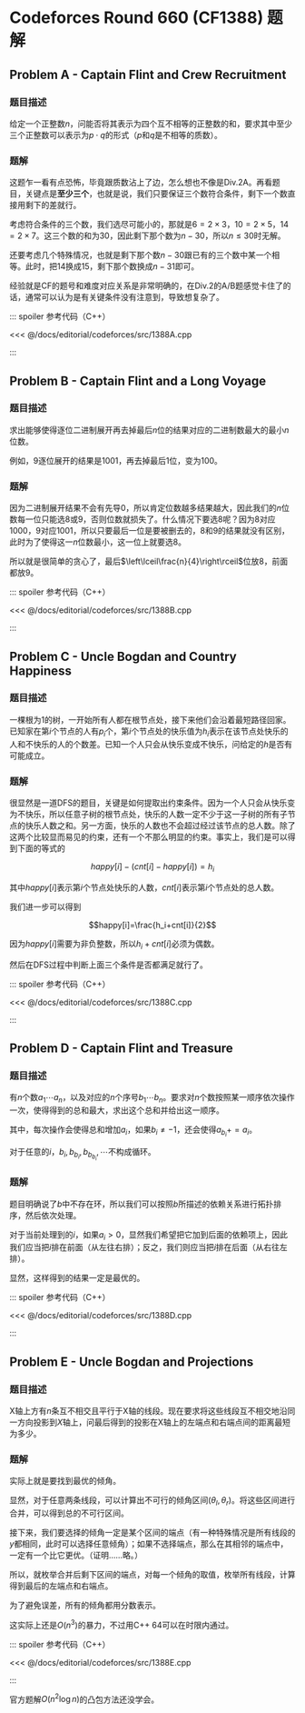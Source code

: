 # Codeforces Round 660 (CF1388) 题解

## Problem A - Captain Flint and Crew Recruitment

### 题目描述

给定一个正整数$n$，问能否将其表示为四个互不相等的正整数的和，要求其中至少三个正整数可以表示为$p\cdot q$的形式（$p$和$q$是不相等的质数）。

### 题解

这题乍一看有点恐怖，毕竟跟质数沾上了边，怎么想也不像是Div.2A。再看题目，关键点是**至少三个**，也就是说，我们只要保证三个数符合条件，剩下一个数直接用剩下的差就行。

考虑符合条件的三个数，我们选尽可能小的，那就是$6=2\times3$，$10=2\times5$，$14=2\times7$。这三个数的和为$30$，因此剩下那个数为$n-30$，所以$n\leq30$时无解。

还要考虑几个特殊情况，也就是剩下那个数$n-30$跟已有的三个数中某一个相等。此时，把$14$换成$15$，剩下那个数换成$n-31$即可。

经验就是CF的题号和难度对应关系是非常明确的，在Div.2的A/B题感觉卡住了的话，通常可以认为是有关键条件没有注意到，导致想复杂了。

::: spoiler 参考代码（C++）

<<< @/docs/editorial/codeforces/src/1388A.cpp

:::

## Problem B - Captain Flint and a Long Voyage

### 题目描述

求出能够使得逐位二进制展开再去掉最后$n$位的结果对应的二进制数最大的最小$n$位数。

例如，$9$逐位展开的结果是$1001$，再去掉最后$1$位，变为$100$。

### 题解

因为二进制展开结果不会有先导$0$，所以肯定位数越多结果越大，因此我们的$n$位数每一位只能选$8$或$9$，否则位数就损失了。什么情况下要选$8$呢？因为$8$对应$1000$，$9$对应$1001$，所以只要最后一位是要被删去的，$8$和$9$的结果就没有区别，此时为了使得这一$n$位数最小，这一位上就要选$8$。

所以就是很简单的贪心了，最后$\left\lceil\frac{n}{4}\right\rceil$位放$8$，前面都放$9$。

::: spoiler 参考代码（C++）

<<< @/docs/editorial/codeforces/src/1388B.cpp

:::

## Problem C - Uncle Bogdan and Country Happiness

### 题目描述

一棵根为$1$的树，一开始所有人都在根节点处，接下来他们会沿着最短路径回家。已知家在第$i$个节点的人有$p_i$个，第$i$个节点处的快乐值为$h_i$表示在该节点处快乐的人和不快乐的人的个数差。已知一个人只会从快乐变成不快乐，问给定的$h$是否有可能成立。

### 题解

很显然是一道DFS的题目，关键是如何提取出约束条件。因为一个人只会从快乐变为不快乐，所以任意子树的根节点处，快乐的人数一定不少于这一子树的所有子节点的快乐人数之和。另一方面，快乐的人数也不会超过经过该节点的总人数。除了这两个比较显而易见的约束，还有一个不那么明显的约束。事实上，我们是可以得到下面的等式的

$$happy[i] - (cnt[i] - happy[i]) = h_i$$

其中$happy[i]$表示第$i$个节点处快乐的人数，$cnt[i]$表示第$i$个节点处的总人数。

我们进一步可以得到

$$happy[i]=\frac{h_i+cnt[i]}{2}$$

因为$happy[i]$需要为非负整数，所以$h_i+cnt[i]$必须为偶数。

然后在DFS过程中判断上面三个条件是否都满足就行了。

::: spoiler 参考代码（C++）

<<< @/docs/editorial/codeforces/src/1388C.cpp

:::

## Problem D - Captain Flint and Treasure

### 题目描述

有$n$个数$a_1\cdots a_n$，以及对应的$n$个序号$b_1\cdots b_n$。要求对$n$个数按照某一顺序依次操作一次，使得得到的总和最大，求出这个总和并给出这一顺序。

其中，每次操作会使得总和增加$a_i$，如果$b_i\neq-1$，还会使得$a_{b_i}+=a_i$。

对于任意的$i$，$b_i,b_{b_i},b_{b_{b_i}},\cdots$不构成循环。

### 题解

题目明确说了$b$中不存在环，所以我们可以按照$b$所描述的依赖关系进行拓扑排序，然后依次处理。

对于当前处理到的$i$，如果$a_i>0$，显然我们希望把它加到后面的依赖项上，因此我们应当把$i$排在前面（从左往右排）；反之，我们则应当把$i$排在后面（从右往左排）。

显然，这样得到的结果一定是最优的。

::: spoiler 参考代码（C++）

<<< @/docs/editorial/codeforces/src/1388D.cpp

:::

## Problem E - Uncle Bogdan and Projections

### 题目描述

X轴上方有$n$条互不相交且平行于X轴的线段。现在要求将这些线段互不相交地沿同一方向投影到$X$轴上，问最后得到的投影在X轴上的左端点和右端点间的距离最短为多少。

### 题解

实际上就是要找到最优的倾角。

显然，对于任意两条线段，可以计算出不可行的倾角区间$(\theta_l,\theta_r)$。将这些区间进行合并，可以得到总的不可行区间。

接下来，我们要选择的倾角一定是某个区间的端点（有一种特殊情况是所有线段的$y$都相同，此时可以选择任意倾角）；如果不选择端点，那么在其相邻的端点中，一定有一个比它更优。（证明……略。）

所以，就枚举合并后剩下区间的端点，对每一个倾角的取值，枚举所有线段，计算得到最后的左端点和右端点。

为了避免误差，所有的倾角都用分数表示。

这实际上还是$O(n^3)$的暴力，不过用C++ 64可以在时限内通过。

::: spoiler 参考代码（C++）

<<< @/docs/editorial/codeforces/src/1388E.cpp

:::

官方题解$O(n^2\log n)$的凸包方法还没学会。

